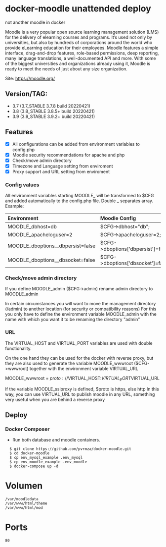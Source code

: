 
# docker-moodle unattended deploy
not another moodle in docker 

Moodle is a very popular open source learning management solution (LMS) for the delivery of elearning courses and programs. It’s used not only by universities, but also by hundreds of corporations around the world who provide eLearning education for their employees. Moodle features a simple interface, drag-and-drop features, role-based permissions, deep reporting, many language translations, a well-documented API and more. With some of the biggest universities and organizations already using it, Moodle is ready to meet the needs of just about any size organization.

Site: https://moodle.org/

## Version/TAG: 
* 3.7 (3.7_STABLE 3.7.8 build 20220421) 
* 3.8 (3.8_STABLE 3.8.5+ build 20220421) 
* 3.9 (3.9_STABLE 3.9.2+ build 20220421)


## Features
- [x] All configurations can be added from environment variables to config.php
- [x] Moodle security recommendations for apache and php
- [x] Check/move admin directory
- [x] Timezone and Language setting from enviroment 
- [x] Proxy support and URL setting from enviroment 

### Config values
All environment variables starting MOODLE_ will be transformed to $CFG and added automatically to the config.php file. Double _ separates array. Example:

| Environment | Moodle Config | 
| :--- |:--- |
| MOODLE_dbhost=db | $CFG->dbhost="db"; | 
| MOODLE_apacheloguser=2 | $CFG->apacheloguser=2; | 
| MOODLE_dboptions__dbpersist=false | $CFG->dboptions['dbpersist']=false; | 
| MOODLE_dboptions__dbsocket=false | $CFG->dboptions['dbsocket']=false; | 

### Check/move admin directory
If you define MOODLE_admin ($CFG->admin) rename admin directory to MOODLE_admin

In certain circumstances you will want to move the management directory (/admin) to another location (for security or compatibility reasons)
For this you only have to define the environment variable MOODLE_admin with the name with which you want it to be renaming the directory "admin"

### URL 
The VIRTUAL_HOST and VIRTUAL_PORT variables are used with double functionality.

On the one hand they can be used for the docker with reverse proxy, but they are also used to generate the variable MOODLE_wwwroot ($CFG->wwwroot) together with the environment variable VIRTUAL_URL

MOODLE_wwwroot = $proto://$VIRTUAL_HOST:$VIRTUAL_PORT$VIRTUAL_URL

If the variable MOODLE_sslproxy is defined, $proto is https, else http
In this way, you can use VIRTUAL_URL to publish moodle in any URL, something very useful when you are behind a reverse proxy


## Deploy

### Docker Composer
- Run both database and moodle containers.
```
  $ git clone https://github.com/pvrmza/docker-moodle.git 
  $ cd docker-moodle
  $ cp env_mysql_example .env_mysql
  $ cp env_moodle_example .env_moodle
  $ docker-compose up -d
```

# Volumen
	/var/moodledata
	/var/www/html/theme
	/var/www/html/mod

# Ports
	80 
